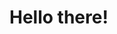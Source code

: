 <!DOCTYPE html>
<html>
<head>
	<title>Hello Coursera</title>
</head>
<body>
<h1>Hello there!</h1>
</body>
</html>
